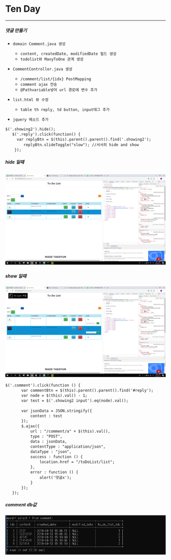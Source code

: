 # Ten Day
---
##### 댓글 만들기

* ```domain Comment.java 생성```
  * ```content, createdDate, modifiedDate 필드 생성```
  * ```todolist와 ManyToOne 관계 생성```

* ```CommentController.java 생성```
  * ```/comment/list/{idx} PostMapping```
  * ```comment ajax 전송```
  * ```@Pathvariable넣어 url 경로에 변수 추가```

* ```list.html 뷰 수정```
  * ```table th reply, td button, input태그 추가```

* ```jquery 메소드 추가```
~~~Jquery
$('.showing2').hide();
   $('.reply').click(function() {
     var replyBtn = $(this).parent().parent().find('.showing2');
        replyBtn.slideToggle("slow"); //서서히 hide and show
    });
~~~
##### hide 일때
![image](/capture/todolist17.png)
---
##### show 일때
![image](/capture/todolist18.png)

~~~JQuery
$('.comment').click(function () {
       var commentBtn = $(this).parent().parent().find('#reply');
       var node = $(this).val() - 1;
       var test = $('.showing2 input').eq(node).val();

       var jsonData = JSON.stringify({
           content : test
       });
       $.ajax({
           url : "/comment/a" + $(this).val(),
           type : "POST",
           data : jsonData,
           contentType : "application/json",
           dataType : "json",
           success : function () {
               location.href = "/toDoList/list";
           },
           error : function () {
               alert('댓글x');
           }
       });
   });
~~~

##### comment db값
![image](/capture/todolist19.PNG)
